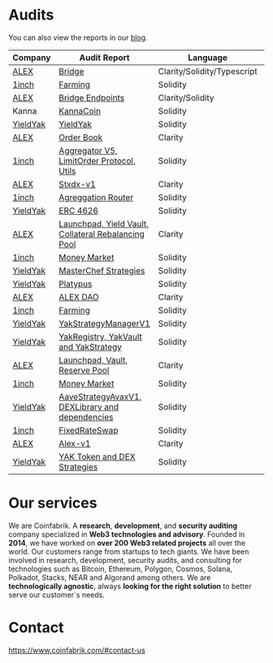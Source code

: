 # Audits
You can also view the reports in our [blog](https://blog.coinfabrik.com/smart-contracts-audits/).

| Company | Audit Report    | Language | Date      | 
| ------------------------------------------------------------------- | --------------- | -------- | --------- | 
| [ALEX](https://github.com/CoinFabrik/Audits/tree/proposal/ALEX)   | [Bridge](https://github.com/CoinFabrik/Audits/blob/proposal/ALEX/2023-04%20Bridge.pdf) | Clarity/Solidity/Typescript | 04/2023 |
| [1inch](https://github.com/CoinFabrik/Audits/tree/proposal/1inch)   | [Farming](https://github.com/CoinFabrik/Audits/blob/proposal/1inch/2022-12%20Farming.pdf) | Solidity | 12/2022 |
| [ALEX](https://github.com/CoinFabrik/Audits/tree/proposal/ALEX)   | [Bridge Endpoints](https://github.com/CoinFabrik/Audits/blob/proposal/ALEX/2022-12%20Bridge%20Endpoints.pdf) | Clarity/Solidity | 12/2022 |
| Kanna | [KannaCoin](https://github.com/CoinFabrik/Audits/blob/proposal/2021-11%20KannaCoin.pdf)               | Solidity | 11/2022 |
| [YieldYak](https://github.com/CoinFabrik/Audits/tree/proposal/YieldYak)   | [YieldYak](https://github.com/CoinFabrik/Audits/blob/proposal/YieldYak/2022-11%20YieldYak.pdf) | Solidity | 11/2022 |
| [ALEX](https://github.com/CoinFabrik/Audits/tree/proposal/ALEX)   | [Order Book](https://github.com/CoinFabrik/Audits/blob/proposal/ALEX/2022-10%20Order%20Book.pdf) | Clarity | 10/2022 |
| [1inch](https://github.com/CoinFabrik/Audits/tree/proposal/1inch)   | [Aggregator V5, LimitOrder Protocol, Utils](https://github.com/CoinFabrik/Audits/blob/proposal/1inch/2022-09%20Aggregator%20V5%2C%20LimitOrder%20Protocol%2C%20Utils.pdf) | Solidity | 09/2022 |
| [ALEX](https://github.com/CoinFabrik/Audits/tree/proposal/ALEX)   | [Stxdx-v1](https://github.com/CoinFabrik/Audits/blob/proposal/ALEX/2022-07%20Stxdx-v1.pdf) | Clarity | 07/2022 |
| [1inch](https://github.com/CoinFabrik/Audits/tree/proposal/1inch)   | [Agreggation Router](https://github.com/CoinFabrik/Audits/blob/proposal/1inch/2022-06%20Agreggation%20Router%20V5.pdf) | Solidity | 06/2022 |
| [YieldYak](https://github.com/CoinFabrik/Audits/tree/proposal/YieldYak)   | [ERC 4626](https://github.com/CoinFabrik/Audits/blob/proposal/YieldYak/2022-06%20ERC%204626.pdf) | Solidity | 06/2022 |
| [ALEX](https://github.com/CoinFabrik/Audits/tree/proposal/ALEX)   | [Launchpad, Yield Vault, Collateral Rebalancing Pool](https://github.com/CoinFabrik/Audits/blob/proposal/ALEX/2022-04%20Launchpad%2C%20Yield%20Vault%2C%20Collateral%20Rebalancing%20Pool.pdf) | Clarity | 04/2022 |
| [1inch](https://github.com/CoinFabrik/Audits/tree/proposal/1inch)   | [Money Market](https://github.com/CoinFabrik/Audits/blob/proposal/1inch/2022-03%20Money%20Market.pdf) | Solidity | 03/2022 |
| [YieldYak](https://github.com/CoinFabrik/Audits/tree/proposal/YieldYak)   | [MasterChef Strategies](https://github.com/CoinFabrik/Audits/blob/proposal/YieldYak/2022-03%20MasterChef%20Strategies.pdf) | Solidity | 03/2022 |
| [YieldYak](https://github.com/CoinFabrik/Audits/tree/proposal/YieldYak)   | [Platypus](https://github.com/CoinFabrik/Audits/blob/proposal/YieldYak/2022-02%20Platypus.pdf) | Solidity | 03/2022 |
| [ALEX](https://github.com/CoinFabrik/Audits/tree/proposal/ALEX)   | [ALEX DAO](https://github.com/CoinFabrik/Audits/blob/proposal/ALEX/2022-02%20ALEX%20DAO.pdf) | Clarity | 02/2022 |
| [1inch](https://github.com/CoinFabrik/Audits/tree/proposal/1inch)   | [Farming](https://github.com/CoinFabrik/Audits/blob/proposal/1inch/2022-01%20Farming.pdf) | Solidity | 01/2022 |
| [YieldYak](https://github.com/CoinFabrik/Audits/tree/proposal/YieldYak)   | [YakStrategyManagerV1](https://github.com/CoinFabrik/Audits/blob/proposal/YieldYak/2022-01%20YakStrategyManagerV1.pdf) | Solidity | 01/2022 |
| [YieldYak](https://github.com/CoinFabrik/Audits/tree/proposal/YieldYak)   | [YakRegistry, YakVault and YakStrategy](https://github.com/CoinFabrik/Audits/blob/proposal/YieldYak/2022-01%20YakRegistry%2C%20YakVault%20and%20YakStrategy.pdf) | Solidity | 01/2022 |
| [ALEX](https://github.com/CoinFabrik/Audits/tree/proposal/ALEX)   | [Launchpad, Vault, Reserve Pool](https://github.com/CoinFabrik/Audits/blob/proposal/ALEX/2022-01%20Launchpad%2C%20Vault%2C%20Reserve%20Pool.pdf) | Clarity | 01/2022 |
| [1inch](https://github.com/CoinFabrik/Audits/tree/proposal/1inch)   | [Money Market](https://github.com/CoinFabrik/Audits/blob/proposal/1inch/2021-12%20Money%20Market.pdf) | Solidity | 12/2021 |
| [YieldYak](https://github.com/CoinFabrik/Audits/tree/proposal/YieldYak)   | [AaveStrategyAvaxV1, DEXLibrary and dependencies](https://github.com/CoinFabrik/Audits/blob/proposal/YieldYak/2021-12%20AaveStrategyAvaxV1%2C%20DEXLibrary%20and%20dependencies.pdf) | Solidity | 12/2021 |
| [1inch](https://github.com/CoinFabrik/Audits/tree/proposal/1inch)   | [FixedRateSwap](https://github.com/CoinFabrik/Audits/blob/proposal/1inch/2021-11%20FixedRateSwap.pdf) | Solidity | 11/2021 |
| [ALEX](https://github.com/CoinFabrik/Audits/tree/proposal/ALEX)   | [Alex-v1](https://github.com/CoinFabrik/Audits/blob/proposal/ALEX/2021-11%20Alex-v1.pdf) | Clarity | 11/2021 |
| [YieldYak](https://github.com/CoinFabrik/Audits/tree/proposal/YieldYak)   | [YAK Token and DEX Strategies](https://github.com/CoinFabrik/Audits/blob/proposal/YieldYak/2021-11%20YAK%20Token%20and%20DEX%20Strategies.pdf) | Solidity | 11/2021 |

# Our services
We are Coinfabrik. A **research**, **development**, and **security auditing** company specialized in **Web3 technologies and advisory**.
Founded in **2014**, we have worked on **over 200 Web3 related projects** all over the world. Our customers range from startups to tech giants. We have been involved in research, development, security audits, and consulting for technologies such as Bitcoin, Ethereum, Polygon, Cosmos, Solana, Polkadot, Stacks, NEAR and Algorand among others.
We are **technologically agnostic**, always **looking for the right solution** to better serve our customer`s needs.

# Contact
https://www.coinfabrik.com/#contact-us
